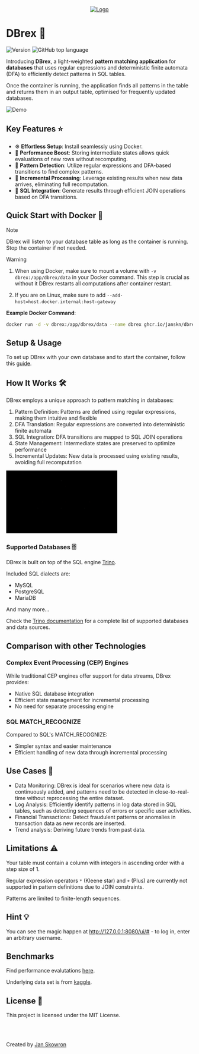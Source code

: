 <div align="center">
  <a href="https://github.com/FrameworkV/FoodFusionAI">
    <img src="https://github.com/user-attachments/assets/ef557a6f-0644-4e7c-b8d4-a11da164d30b" alt="Logo" width="200" height="200">
  </a>
</div>

# DBrex 👋

![Version](https://img.shields.io/github/v/release/JanSkn/complex-row-pattern)
![GitHub top language](https://img.shields.io/github/languages/top/janskn/complex-row-pattern)

Introducing **DBrex**, a light-weighted **pattern matching application** for **databases** that uses regular expressions and deterministic finite automata (DFA) to efficiently detect patterns in SQL tables.

Once the container is running, the application finds all patterns in the table and returns them in an output table, optimised for frequently updated databases.

![Demo](demo.gif)

## Key Features ⭐

- ⚙️ **Effortless Setup**: Install seamlessly using Docker.
- 🚀 **Performance Boost**: Storing intermediate states allows quick evaluations of new rows without recomputing. 
- 🎯 **Pattern Detection**: Utilize regular expressions and DFA-based transitions to find complex patterns.
- 🔄 **Incremental Processing**: Leverage existing results when new data arrives, eliminating full recomputation.
- 🤝 **SQL Integration**: Generate results through efficient JOIN operations based on DFA transitions.

## Quick Start with Docker 🐳

> [!NOTE]
> DBrex will listen to your database table as long as the container is running. Stop the container if not needed.

> [!WARNING]
> 1) When using Docker, make sure to mount a volume with `-v dbrex:/app/dbrex/data` in your Docker command. This step is crucial as without it DBrex restarts all computations after container restart.
>
> 2) If you are on Linux, make sure to add `--add-host=host.docker.internal:host-gateway`

**Example Docker Command**:

```bash
docker run -d -v dbrex:/app/dbrex/data --name dbrex ghcr.io/janskn/dbrex:latest <args>
```

## Setup & Usage

To set up DBrex with your own database and to start the container, follow this [guide](USAGE.md#dbrex-setup).

## How It Works 🛠️

DBrex employs a unique approach to pattern matching in databases:

1. Pattern Definition: Patterns are defined using regular expressions, making them intuitive and flexible
2. DFA Translation: Regular expressions are converted into deterministic finite automata
3. SQL Integration: DFA transitions are mapped to SQL JOIN operations
4. State Management: Intermediate states are preserved to optimize performance
5. Incremental Updates: New data is processed using existing results, avoiding full recomputation

<img src="/animations/DFA_traversal.gif" width="300">

### Supported Databases 🗄️
DBrex is built on top of the SQL engine [Trino](https://trino.io).

Included SQL dialects are:

- MySQL
- PostgreSQL
- MariaDB

And many more...

Check the [Trino documentation](https://trino.io/ecosystem/data-source.html) for a complete list of supported databases and data sources. 

## Comparison with other Technologies

### Complex Event Processing (CEP) Engines
While traditional CEP engines offer support for data streams, DBrex provides:

- Native SQL database integration
- Efficient state management for incremental processing
- No need for separate processing engine

### SQL MATCH_RECOGNIZE
Compared to SQL's MATCH_RECOGNIZE:

- Simpler syntax and easier maintenance
- Efficient handling of new data through incremental processing

## Use Cases 🎯

- Data Monitoring: DBrex is ideal for scenarios where new data is continuously added, and patterns need to be detected in close-to-real-time without reprocessing the entire dataset.
- Log Analysis: Efficiently identify patterns in log data stored in SQL tables, such as detecting sequences of errors or specific user activities.
- Financial Transactions: Detect fraudulent patterns or anomalies in transaction data as new records are inserted.
- Trend analysis: Deriving future trends from past data.

## Limitations ⚠️

Your table must contain a column with integers in ascending order with a step size of 1.

Regular expression operators `*` (Kleene star) and `+` (Plus) are currently not supported in pattern definitions due to JOIN constraints.

Patterns are limited to finite-length sequences.

## Hint 💡

You can see the magic happen at http://127.0.0.1:8080/ui/# - to log in, enter an arbitrary username.

## Benchmarks

Find performance evalutations [here](benchmarks/output).

Underlying data set is from [kaggle](https://www.kaggle.com/datasets/stevieknox/montreal-crime-data).

## License 📜

This project is licensed under the MIT License.

<br><br>

Created by [Jan Skowron](https://github.com/janskn)
